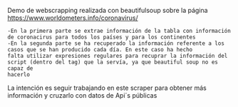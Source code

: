 Demo de webscrapping realizada con beautifulsoup sobre la página https://www.worldometers.info/coronavirus/

	-En la primera parte se extrae información de la tabla con información de coronacirus para todos los países y para los continentes
	-En la segunda parte se ha recuperado la información referente a los casos que se han producido cada día. En este caso ha hecho
	falta utilizar expresiones regulares para recuprar la información del script (dentro del tag) que la servía, ya que beautiful soup no es capaz de
	hacerlo

La intención es seguir trabajando en este scraper para obtener más información y cruzarlo con datos de Api´s públicas
